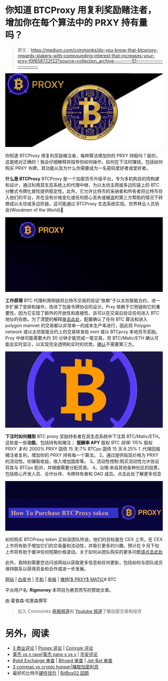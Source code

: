 # 你知道 BTCProxy 用复利奖励赌注者，增加你在每个算法中的 PRXY 持有量吗？

> 原文：<https://medium.com/coinmonks/do-you-know-that-btcproxy-rewards-stakers-with-compounding-interest-that-increases-your-prxy-f0f658722f22?source=collection_archive---------51----------------------->

![](img/ea595e8e90a0d030c4fe6008abc6e563.png)

你知道 BTCProxy 用复利奖励赌注者，每种算法增加你的 PRXY 持股吗？是的，这是绝对正确的！我会仔细解释并指导你如何操作，如何在下注时赚钱，包括如何购买 PRXY 令牌，其功能以及为什么你需要成为一名密码爱好者或爱好者。

**什么是 BTCProxy**
BTCProxy 是一个加密货币升级平台，专为多机构目的而构建和设计，通过利用其生态系统上的代理中继，为以太坊主网或多边形链上的 BTC 分散式令牌化冒险提供稳定性。此外，它允许比特币的采纳者和所有者将比特币存入他们的平台，并在没有价格变化或任何担心丢失或被盗的第三方帮助的情况下转换成以太坊或多边形链，这可能通过 BTCProxy 生态系统实现。世界林业人员协会(Woodmen of the World)💋

![](img/a21b717c0a71ba6f65ca311b14199213.png)

**工作原理**
BTC 代理利用侧链将比特币交易的验证“依赖”于以太坊智能合约，进一步扩展了安排和操作，改进了包装令牌协议的设计。Prxy 依赖于它侧链和它的重要性，因为它实现了额外的开放性和直接性，且可以在交易后验证任何进入 BTC 地址的存款。为了清楚的解释[单击此处](https://docs.btcproxy.io/getting-started/how-it-works)，配置确认了任何 BTC 算法和进入 polygon mainnet 的交易都以非常单一的成本生产率进行，因此将 Polygon network 或以太坊智能合约上的交易转发给 mint 或以 BTCprxy 本地货币奖励。Prxy 中继可能需要大约 30 分钟才能完成一笔交易，但 BTC/Matic/ETH 确认可能会实时显示，以实现完全透明和实时的优势。[确认](https://docs.btcproxy.io/getting-started/how-it-works)不需要第三方。

![](img/c564ab8728b4e45163f78ad931cd10df.png)

**下注时如何赚取**
BTC proxy 奖励持有者在其生态系统中下注其 BTC/Matic/ETH。这些是一些**功能**，包括持有和赌注；
**报酬率 APY**
股权 BTC *投保:* 115%
股权 PRXY *复利:* 2000%
PRXY 国债 15 天:7%
BTCpx 国债 15 天:8.25%
1 .代理回报赌注者复利，增加你的 PRXY 持有每一个算法。
2。通过提供贴现价格为 PRXY 的流动性。你赚取收益，收入增加国库等。
3。流动性控制:购买流动性允许协议将其与 BTCpx 配对，并根据需要分配资源。
4。治理:来自其他各种社区的投票，包括核心开发人员、合作伙伴、令牌持有者和 DAO 成员。点击此处了解更多信息

![](img/12eb143c4d9075c528ed729dfe8f9142.png)

如何购买 BTCProxy token
正如该团队所说，他们的目标是在 CEX 上市。在 CEX 上市将有助于增加它们的交易量和流动性，并吸引更多的兴趣。预计在 9 月下旬上市将有助于缓冲任何短期价格波动。关于如何从团队购买的更多问题[请点击此处](https://t.me/BTC_Proxy)

此外，我特别需要您访问该网站以获取更多信息和任何更新，包括如何与团队成员保持联系以获得资金和合作或进一步发展。

[网站](https://btcproxy.io/) | [白皮书](https://docs.btcproxy.io/getting-started) | [不和](https://discord.gg/JVHUbREbBU) | [电报](https://t.me/BTC_Proxy) | [推特](https://twitter.com/BTC_proxy)|[$ PRXY](https://twitter.com/search?q=%24PRXY&src=cashtag_click)[$ MATIC](https://twitter.com/search?q=%24MATIC&src=cashtag_click)# BTC

平台用户名: **Rigmoney**
本项目为悬赏而写的赞助文章。

由
霍普森·哈里森撰写

> 加入 Coinmonks [电报频道](https://t.me/coincodecap)和 [Youtube 频道](https://www.youtube.com/c/coinmonks/videos)了解加密交易和投资

# 另外，阅读

*   [3 商业评论](/coinmonks/3commas-review-an-excellent-crypto-trading-bot-2020-1313a58bec92) | [Pionex 评论](https://coincodecap.com/pionex-review-exchange-with-crypto-trading-bot) | [Coinrule 评论](/coinmonks/coinrule-review-2021-a-beginner-friendly-crypto-trading-bot-daf0504848ba)
*   [莱杰 vs n rave](/coinmonks/ledger-vs-ngrave-zero-7e40f0c1d694)|[莱杰 nano s vs x](/coinmonks/ledger-nano-s-vs-x-battery-hardware-price-storage-59a6663fe3b0) | [币安评论](/coinmonks/binance-review-ee10d3bf3b6e)
*   [Bybit Exchange 审查](/coinmonks/bybit-exchange-review-dbd570019b71) | [Bityard 审查](https://coincodecap.com/bityard-reivew) | [Jet-Bot 审查](https://coincodecap.com/jet-bot-review)
*   [3 commas vs crypto hopper](/coinmonks/3commas-vs-pionex-vs-cryptohopper-best-crypto-bot-6a98d2baa203)|[赚取加密利息](/coinmonks/earn-crypto-interest-b10b810fdda3)
*   最好的比特币[硬件钱包](/coinmonks/hardware-wallets-dfa1211730c6) | [BitBox02 回顾](/coinmonks/bitbox02-review-your-swiss-bitcoin-hardware-wallet-c36c88fff29)
